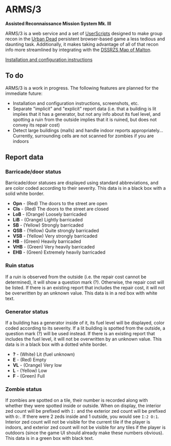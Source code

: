 # ARMS/3

**Assisted Reconnaissance Mission System Mk. III**

ARMS/3 is a web service and a set of [UserScripts] designed to make group recon
in the [Urban Dead] persistent browser-based game a less tedious and daunting
task. Additionally, it makes taking advantage of all of that recon info more
streamlined by integrating with the [DSSRZS Map of Malton].

[Installation and configuration instructions](INSTALL.md)

## To do

ARMS/3 is a work in progress. The following features are planned for the
immediate future:

- Installation and configuration instructions, screenshots, etc.
- Separate "implicit" and "explicit" report data (i.e. that a building is lit
  implies that it has a generator, but not any info about its fuel level, and
  spotting a ruin from the outside implies that it is ruined, but does not
  convey its repair cost)
- Detect large buildings (malls) and handle indoor reports appropriately...
  Currently, surrounding cells are not scanned for zombies if you are indoors

## Report data

### Barricade/door status

Barricade/door statuses are displayed using standard abbreviations, and are
color coded according to their severity. This data is in a black box with a
solid white border.

- **Opn** - (Red) The doors to the street are open
- **Cls** - (Red) The doors to the street are closed
- **LoB** - (Orange) Loosely barricaded
- **LiB** - (Orange) Lightly barricaded
- **SB** - (Yellow) Strongly barricaded
- **QSB** - (Yellow) Quite strongly barricaded
- **VSB** - (Yellow) Very strongly barricaded
- **HB** - (Green) Heavily barricaded
- **VHB** - (Green) Very heavily barricaded
- **EHB** - (Green) Extremely heavily barricaded

### Ruin status

If a ruin is observed from the outside (i.e. the repair cost cannot be
determined), it will show a question mark (?). Otherwise, the repair cost
will be listed. If there is an existing report that includes the repair cost,
it will not be overwritten by an unknown value. This data is in a red box with
white text.

### Generator status

If a building has a generator inside of it, its fuel level will be displayed,
color coded according to its severity. If a lit building is spotted from the
outside, a question mark (?) will be used instead. If there is an existing
report that includes the fuel level, it will not be overwritten by an unknown
value. This data is in a black box with a dotted white border.

- **?** - (White) Lit (fuel unknown)
- **E** - (Red) Empty
- **VL** - (Orange) Very low
- **L** - (Yellow) Low
- **F** - (Green) Full

### Zombie status

If zombies are spotted on a tile, their number is recorded along with whether
they were spotted inside or outside. When on display, the interior zed count
will be prefixed with `I:` and the exterior zed count will be prefixed with
`O:`. If there were 2 zeds inside and 1 outside, you would see `I:2 O:1`.
 Interior zed count will not be visible for the current tile if the player is
indoors, and exterior zed count will not be visible for any tiles if the player
is outdoors (since the game UI should already make these numbers obvious). This
data is in a green box with black text.


[UserScripts]: https://en.wikipedia.org/wiki/Userscript
[Urban Dead]: http://www.urbandead.com
[DSSRZS Map of Malton]: http://map.dssrzs.org
